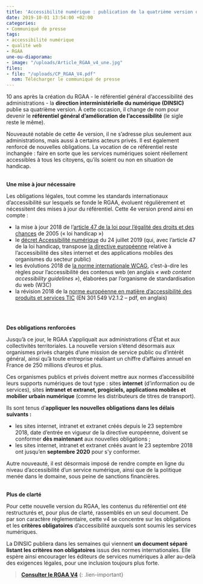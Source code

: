 ```yaml
---
title: 'Accessibilité numérique : publication de la quatrième version du RGAA'
date: 2019-10-01 13:54:00 +02:00
categories:
- Communiqué de presse
tags:
- accessibilité numérique
- qualité web
- RGAA
une-ou-diaporama:
- image: "/uploads/Article_RGAA_v4_une.jpg"
files:
- file: "/uploads/CP_RGAA_V4.pdf"
  nom: Télécharger le communiqué de presse
---
```


10 ans après la création du RGAA - le référentiel général d’accessibilité des administrations - la **direction interministérielle du numérique (DINSIC)** publie sa quatrième version. À cette occasion, il change de nom pour devenir le **référentiel général d’amélioration de l’accessibilité** (le sigle reste le même).

Nouveauté notable de cette 4e version, il ne s’adresse plus seulement aux administrations, mais aussi à certains acteurs privés. Il est également renforcé de nouvelles obligations. La vocation de ce référentiel reste inchangée : faire en sorte que les services numériques soient réellement accessibles à tous les citoyens, qu’ils soient ou non en situation de handicap.
<br>
<br>

**Une mise à jour nécessaire**

Les obligations légales, tout comme les standards internationaux d’accessibilité sur lesquels se fonde le RGAA, évoluent régulièrement et nécessitent des mises à jour du référentiel. Cette 4e version prend ainsi en compte :

* la mise à jour 2018 de l’[article 47 de la loi pour l’égalité des droits et des chances](https://www.legifrance.gouv.fr/affichTexteArticle.do?idArticle=JORFARTI000001290363&cidTexte=JORFTEXT000000809647&categorieLien=id) de 2005 (« loi handicap »)
* le [décret Accessibilité numérique](https://www.legifrance.gouv.fr/affichTexte.do?cidTexte=JORFTEXT000038811937) du 24 juillet 2019 (qui, avec l’article 47 de la loi handicap, transpose [la directive européenne](https://eur-lex.europa.eu/legal-content/FR/TXT/HTML/?uri=CELEX:32016L2102&from=FR) relative à l’accessibilité des sites internet et des applications mobiles des organismes du secteur public)
* les évolutions 2018 de [la norme internationale WCAG](https://www.w3.org/TR/WCAG21/), c’est-à-dire les règles pour l’accessibilité des contenus web (en anglais *« web content accessibility guidelines »*), élaborées par l’organisme de standardisation du web (W3C)
* la révision 2018 de la [norme européenne en matière d’accessibilité des produits et services TIC](https://www.etsi.org/deliver/etsi_en/301500_301599/301549/02.01.02_60/en_301549v020102p.pdf) (EN 301 549 V2.1.2 – pdf, en anglais)
<br>
<br>

**Des obligations renforcées**

Jusqu’à ce jour, le RGAA s’appliquait aux administrations d’État et aux collectivités territoriales. La nouvelle version s’étend désormais aux organismes privés chargés d’une mission de service public ou d’intérêt général, ainsi qu’à toute entreprise réalisant un chiffre d’affaires annuel en France de 250 millions d’euros et plus.

Ces organismes publics et privés doivent mettre aux normes d’accessibilité leurs supports numériques de tout type : sites **internet** (d’information ou de services), sites **intranet et extranet, progiciels, applications mobiles et mobilier urbain numérique** (comme les distributeurs de titres de transport).

Ils sont tenus d’**appliquer les nouvelles obligations dans les délais suivants :**

* les sites internet, intranet et extranet créés depuis le 23 septembre 2018, date d’entrée en vigueur de la directive européenne, doivent se conformer **dès maintenant** aux nouvelles obligations ;
* les sites internet, intranet et extranet créés avant le 23 septembre 2018 ont jusqu’en **septembre 2020** pour s’y conformer.

Autre nouveauté, il est désormais imposé de rendre compte en ligne du niveau d’accessibilité d’un service numérique, ainsi que de la politique menée dans le domaine, sous peine de sanctions financières.
<br>
<br>

**Plus de clarté**

Pour cette nouvelle version du RGAA, les contenus du référentiel ont été restructurés et, pour plus de clarté, rassemblés en un seul document. De par son caractère règlementaire, cette v4 se concentre sur les obligations et les **critères obligatoires** d’accessibilité auxquels sont soumis les services numériques.

La DINSIC publiera dans les semaines qui viennent **un document séparé listant les critères non obligatoires** issus des normes internationales. Elle espère ainsi encourager les éditeurs de services numériques à aller au-delà des exigences légales, pour une inclusion toujours plus forte.

> [**Consulter le RGAA V4**](https://www.numerique.gouv.fr/publications/rgaa-accessibilite/)
{: .lien-important}